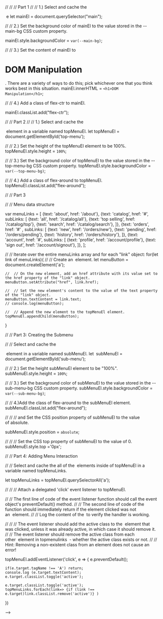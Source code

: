 <!-- <!-- // // Part 1 -------------------------------------------------|
// // 1.) ✅ Select and cache the <main> element in a variable named mainEl.
// let mainEl = document.querySelector("main");


// // 2.) ✅ Set the background color of mainEl to the value stored in the --main-bg CSS custom property.
// // // Hint: Assign a string that uses the CSS var() function like this: 'var(--main-bg)'.
// mainEl.style.backgroundColor = `var(--main-bg)`;

// // 3.) Set the content of mainEl to <h1>DOM Manipulation</h1>. There are a variety of ways to do this; pick whichever one that you think works best in this situation.
// mainEl.innerHTML = `<h1>DOM Manipulation</h1>`;
// // let title = document.createElement('h1');
// // title.textContent = `DOM Manipulation`;
// // mainEL.appendChild(title);

// // 4.) Add a class of flex-ctr to mainEl.
// // //  Hint: Use the Element.classList API.
// mainEl.classList.add("flex-ctr");


// // Part 2 -------------------------------------------------|
// // 1.) ✅ Select and cache the <nav id="top-menu"> element in a variable named topMenuEl.
// let topMenuEl = document.getElementById('top-menu');

// // 2.) ✅ Set the height of the topMenuEl element to be 100%.
// topMenuEl.style.height = `100%`;

// // 3.) ✅ Set the background color of topMenuEl to the value stored in the --top-menu-bg CSS custom property.
// topMenuEl.style.backgroundColor = `var(--top-menu-bg)`;

// // 4.) Add a class of flex-around to topMenuEl.
// topMenuEl.classList.add("flex-around");


// // Part 3 -------------------------------------------------|


// //  Menu data structure


// var menuLinks = [
//   {text: 'about', href: '/about'},
//   {text: 'catalog', href: '#', subLinks: [
//     {text: 'all', href: '/catalog/all'},
//     {text: 'top selling', href: '/catalog/top'},
//     {text: 'search', href: '/catalog/search'},
//   ]},
//   {text: 'orders', href: '#' , subLinks: [
//     {text: 'new', href: '/orders/new'},
//     {text: 'pending', href: '/orders/pending'},
//     {text: 'history', href: '/orders/history'},
//   ]},
//   {text: 'account', href: '#', subLinks: [
//     {text: 'profile', href: '/account/profile'},
//     {text: 'sign out', href: '/account/signout'},
//   ]},
// ];

// // Iterate over the entire menuLinks array and for each "link" object:
// for(let link of menuLinks){
//     //  // Create an <a> element.
//     let menuButton = document.createElement('a');

//     //  // On the new element, add an href attribute with its value set to the href property of the "link" object.
//     menuButton.setAttribute("href", link.href);
    
//     //  // Set the new element's content to the value of the text property of the "link" object.
//     menuButton.textContent = link.text;
//     // console.log(menuButton);

//     //  // Append the new element to the topMenuEl element.
//     topMenuEl.appendChild(menuButton);
// }


// // Part 3: Creating the Submenu


// // Select and cache the <nav id="sub-menu"> element in a variable named subMenuEl.
// let  subMenuEl = document.getElementById('sub-menu');

// // 2.) Set the height subMenuEl element to be "100%".
// subMenuEl.style.height = `100%`;

// // 3.) Set the background color of subMenuEl to the value stored in the --sub-menu-bg CSS custom property.
// subMenuEl.style.backgroundColor = `var(--sub-menu-bg)`;

// // 4.)Add the class of flex-around to the subMenuEl element.
// subMenuEl.classList.add("flex-around");

//   // // and Set the CSS position property of subMenuEl to the value of absolute.

//   subMenuEl.style.position = `absolute`;

//   // // Set the CSS top property of subMenuEl to the value of 0.
//   subMenuEl.style.top ='0px';




//   // Part 4: Adding Menu Interaction

//   // Select and cache the all of the <a> elements inside of topMenuEl in a variable named topMenuLinks.

//   let topMenuLinks = topMenuEl.querySelectorAll('a');


//   // // Attach a delegated 'click' event listener to topMenuEl.

//   // The first line of code of the event listener function should call the event object's preventDefault() method.
// // The second line of code of the function should immediately return if the element clicked was not an <a> element.
// // Log the content of the <a> to verify the handler is working.

// // // The event listener should add the active class to the <a> element that was clicked, unless it was already active, in which case it should remove it.
// // The event listener should remove the active class from each other <a> element in topmenulinks  - whether the active class exists or not.
// // Hint: Removing a non-existent class from an element does not cause an error!

//   topMenuEl.addEventListener('click', e => {
//     e.preventDefault();

//     if(e.target.tagName !== 'A') return;
//     console.log (e.target.textContent);
//     e.target.classList.toggle('active');

//     e.target.classList.toggle('active');
//     topMenuLinks.forEach(link=> {if (link !== e.target)link.classList.remove('active')} )


// }) -->



<!-- note -->

<!-- // // Part 1 -------------------------------------------------|
// // 1.) ✅ Select and cache the <main> element in a variable named mainEl.
// let mainEl = document.querySelector("main");


// // 2.) ✅ Set the background color of mainEl to the value stored in the --main-bg CSS custom property.
// // // Hint: Assign a string that uses the CSS var() function like this: 'var(--main-bg)'.
// mainEl.style.backgroundColor = `var(--main-bg)`;

// // 3.) Set the content of mainEl to <h1>DOM Manipulation</h1>. There are a variety of ways to do this; pick whichever one that you think works best in this situation.
// mainEl.innerHTML = `<h1>DOM Manipulation</h1>`;
// // let title = document.createElement('h1');
// // title.textContent = `DOM Manipulation`;
// // mainEL.appendChild(title);

// // 4.) Add a class of flex-ctr to mainEl.
// // //  Hint: Use the Element.classList API.
// mainEl.classList.add("flex-ctr");


// // Part 2 -------------------------------------------------|
// // 1.) ✅ Select and cache the <nav id="top-menu"> element in a variable named topMenuEl.
// let topMenuEl = document.getElementById('top-menu');

// // 2.) ✅ Set the height of the topMenuEl element to be 100%.
// topMenuEl.style.height = `100%`;

// // 3.) ✅ Set the background color of topMenuEl to the value stored in the --top-menu-bg CSS custom property.
// topMenuEl.style.backgroundColor = `var(--top-menu-bg)`;

// // 4.) Add a class of flex-around to topMenuEl.
// topMenuEl.classList.add("flex-around");


// // Part 3 -------------------------------------------------|


// //  Menu data structure


// var menuLinks = [
//   {text: 'about', href: '/about'},
//   {text: 'catalog', href: '#', subLinks: [
//     {text: 'all', href: '/catalog/all'},
//     {text: 'top selling', href: '/catalog/top'},
//     {text: 'search', href: '/catalog/search'},
//   ]},
//   {text: 'orders', href: '#' , subLinks: [
//     {text: 'new', href: '/orders/new'},
//     {text: 'pending', href: '/orders/pending'},
//     {text: 'history', href: '/orders/history'},
//   ]},
//   {text: 'account', href: '#', subLinks: [
//     {text: 'profile', href: '/account/profile'},
//     {text: 'sign out', href: '/account/signout'},
//   ]},
// ];

// // Iterate over the entire menuLinks array and for each "link" object:
// for(let link of menuLinks){
//     //  // Create an <a> element.
//     let menuButton = document.createElement('a');

//     //  // On the new element, add an href attribute with its value set to the href property of the "link" object.
//     menuButton.setAttribute("href", link.href);
    
//     //  // Set the new element's content to the value of the text property of the "link" object.
//     menuButton.textContent = link.text;
//     // console.log(menuButton);

//     //  // Append the new element to the topMenuEl element.
//     topMenuEl.appendChild(menuButton);
// }


// // Part 3: Creating the Submenu


// // Select and cache the <nav id="sub-menu"> element in a variable named subMenuEl.
// let  subMenuEl = document.getElementById('sub-menu');

// // 2.) Set the height subMenuEl element to be "100%".
// subMenuEl.style.height = `100%`;

// // 3.) Set the background color of subMenuEl to the value stored in the --sub-menu-bg CSS custom property.
// subMenuEl.style.backgroundColor = `var(--sub-menu-bg)`;

// // 4.)Add the class of flex-around to the subMenuEl element.
// subMenuEl.classList.add("flex-around");

//   // // and Set the CSS position property of subMenuEl to the value of absolute.

//   subMenuEl.style.position = `absolute`;

//   // // Set the CSS top property of subMenuEl to the value of 0.
//   subMenuEl.style.top ='0px';




//   // Part 4: Adding Menu Interaction

//   // Select and cache the all of the <a> elements inside of topMenuEl in a variable named topMenuLinks.

//   let topMenuLinks = topMenuEl.querySelectorAll('a');


//   // // Attach a delegated 'click' event listener to topMenuEl.

//   // The first line of code of the event listener function should call the event object's preventDefault() method.
// // The second line of code of the function should immediately return if the element clicked was not an <a> element.
// // Log the content of the <a> to verify the handler is working.

// // // The event listener should add the active class to the <a> element that was clicked, unless it was already active, in which case it should remove it.
// // The event listener should remove the active class from each other <a> element in topmenulinks  - whether the active class exists or not.
// // Hint: Removing a non-existent class from an element does not cause an error!

//   topMenuEl.addEventListener('click', e => {
//     e.preventDefault();

//     if(e.target.tagName !== 'A') return;
//     console.log (e.target.textContent);
//     e.target.classList.toggle('active');

//     e.target.classList.toggle('active');
//     topMenuLinks.forEach(link=> {if (link !== e.target)link.classList.remove('active')} )


// })





// // new topic start again -->

//  // // Part 1 
// // 1.) Select and cache the <main> e
let mainEl = document.querySelector("main");


// // 2.) Set the background color of mainEl to the value stored in the --main-bg CSS custom property.

mainEl.style.backgroundColor = `var(--main-bg)`;

// // 3.) Set the content of mainEl to <h1>DOM Manipulation</h1>. There are a variety of ways to do this; pick whichever one that you think works best in this situation.
mainEl.innerHTML = `<h1>DOM Manipulation</h1>`;


// // 4.) Add a class of flex-ctr to mainEl.

mainEl.classList.add("flex-ctr");


// // Part 2 
// // 1.) Select and cache the <nav id="top-menu"> element in a variable named topMenuEl.
let topMenuEl = document.getElementById('top-menu');

// // 2.) Set the height of the topMenuEl element to be 100%.
topMenuEl.style.height = `100%`;

// // 3.)  Set the background color of topMenuEl to the value stored in the --top-menu-bg CSS custom property.
topMenuEl.style.backgroundColor = `var(--top-menu-bg)`;

// // 4.) Add a class of flex-around to topMenuEl.
topMenuEl.classList.add("flex-around");


// // Part 3 


// //  Menu data structure


var menuLinks = [
  {text: 'about', href: '/about'},
  {text: 'catalog', href: '#', subLinks: [
    {text: 'all', href: '/catalog/all'},
    {text: 'top selling', href: '/catalog/top'},
    {text: 'search', href: '/catalog/search'},
  ]},
  {text: 'orders', href: '#' , subLinks: [
    {text: 'new', href: '/orders/new'},
    {text: 'pending', href: '/orders/pending'},
    {text: 'history', href: '/orders/history'},
  ]},
  {text: 'account', href: '#', subLinks: [
    {text: 'profile', href: '/account/profile'},
    {text: 'sign out', href: '/account/signout'},
  ]},
];

// // Iterate over the entire menuLinks array and for each "link" object:
for(let link of menuLinks){
    //  // Create an <a> element.
    let menuButton = document.createElement('a');

    //  // On the new element, add an href attribute with its value set to the href property of the "link" object.
    menuButton.setAttribute("href", link.href);
    
    //  // Set the new element's content to the value of the text property of the "link" object.
    menuButton.textContent = link.text;
    // console.log(menuButton);

    //  // Append the new element to the topMenuEl element.
    topMenuEl.appendChild(menuButton);
}


// // Part 3: Creating the Submenu


// // Select and cache the <nav id="sub-menu"> element in a variable named subMenuEl.
let  subMenuEl = document.getElementById('sub-menu');

// // 2.) Set the height subMenuEl element to be "100%".
subMenuEl.style.height = `100%`;

// // 3.) Set the background color of subMenuEl to the value stored in the --sub-menu-bg CSS custom property.
subMenuEl.style.backgroundColor = `var(--sub-menu-bg)`;

// // 4.)Add the class of flex-around to the subMenuEl element.
subMenuEl.classList.add("flex-around");

//   // // and Set the CSS position property of subMenuEl to the value of absolute.

  subMenuEl.style.position = `absolute`;

//   // // Set the CSS top property of subMenuEl to the value of 0.
  subMenuEl.style.top ='0px';




//   // Part 4: Adding Menu Interaction

//   // Select and cache the all of the <a> elements inside of topMenuEl in a variable named topMenuLinks.

  let topMenuLinks = topMenuEl.querySelectorAll('a');


//   // // Attach a delegated 'click' event listener to topMenuEl.

//   // The first line of code of the event listener function should call the event object's preventDefault() method.
// // The second line of code of the function should immediately return if the element clicked was not an <a> element.
// // Log the content of the <a> to verify the handler is working.

// // // The event listener should add the active class to the <a> element that was clicked, unless it was already active, in which case it should remove it.
// // The event listener should remove the active class from each other <a> element in topmenulinks  - whether the active class exists or not.
// // Hint: Removing a non-existent class from an element does not cause an error!



  topMenuEl.addEventListener('click', e => {
    e.preventDefault();

    if(e.target.tagName !== 'A') return;
    console.log (e.target.textContent);
    e.target.classList.toggle('active');

    e.target.classList.toggle('active');
    topMenuLinks.forEach(link=> {if (link !== e.target)link.classList.remove('active')} )


}) 


 -->
